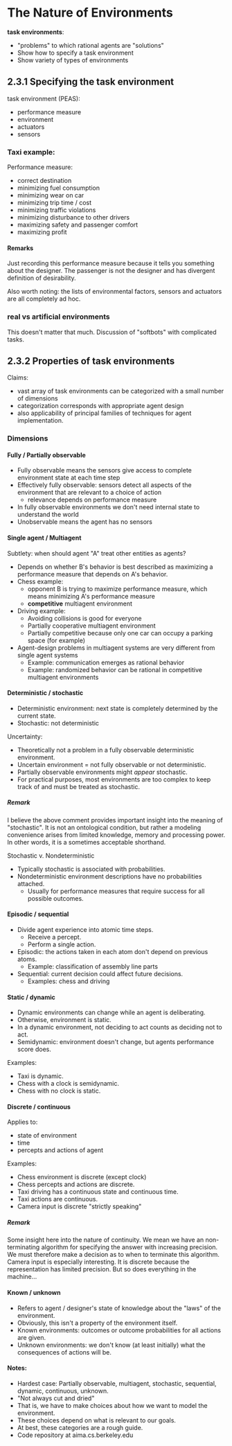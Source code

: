 # The Nature of Environments

**task environments**:
* "problems" to which rational agents are "solutions"
* Show how to specify a task environment
* Show variety of types of environments

## 2.3.1 Specifying the task environment
task environment (PEAS):
* performance measure
* environment
* actuators
* sensors

### Taxi example:
Performance measure:
* correct destination
* minimizing fuel consumption
* minimizing wear on car
* minimizing trip time / cost
* minimizing traffic violations
* minimizing disturbance to other drivers
* maximizing safety and passenger comfort
* maximizing profit

#### Remarks
Just recording this performance measure because it tells you something about the designer. The passenger is not the designer and has divergent definition of desirability.

Also worth noting: the lists of environmental factors, sensors and actuators are all completely ad hoc.

### real vs artificial environments
This doesn't matter that much. Discussion of "softbots" with complicated tasks.

## 2.3.2 Properties of task environments 
Claims:
* vast array of task environments can be categorized with a small number of dimensions
* categorization corresponds with appropriate agent design
* also applicability of principal families of techniques for agent implementation.

### Dimensions

#### Fully / Partially observable
* Fully observable means the sensors give access to complete environment state at each time step
* Effectively fully observable: sensors detect all aspects of the environment that are relevant to a choice of action
  * relevance depends on performance measure
* In fully observable environments we don't need internal state to understand the world 
* Unobservable means the agent has no sensors

#### Single agent / Multiagent
Subtlety: when should agent "A" treat other entities as agents?
* Depends on whether B's behavior is best described as maximizing a performance measure that depends on A's behavior.
* Chess example: 
  * opponent B is trying to maximize performance measure, which means minimizing A's performance measure
  * **competitive** multiagent environment
* Driving example:
  * Avoiding collisions is good for everyone
  * Partially cooperative multiagent environment
  * Partially competitive because only one car can occupy a parking space (for example)
* Agent-design problems in multiagent systems are very different from single agent systems
  * Example: communication emerges as rational behavior
  * Example: randomized behavior can be rational in competitive multiagent environments

#### Deterministic / stochastic
* Deterministic environment: next state is completely determined by the current state.
* Stochastic: not deterministic

Uncertainty:
* Theoretically not a problem in a fully observable deterministic environment.
* Uncertain environment = not fully observable or not deterministic.
* Partially observable environments might _appear_ stochastic.
* For practical purposes, most environments are too complex to keep track of and must be treated as stochastic.

##### Remark
I believe the above comment provides important insight into the meaning of "stochastic". It is not an ontological condition, but rather a modeling convenience arises from limited knowledge, memory and processing power. In other words, it is a sometimes acceptable shorthand.


Stochastic v. Nondeterministic
* Typically stochastic is associated with probabilities.
* Nondeterministic environment descriptions have no probabilities attached.
  * Usually for performance measures that require success for all possible outcomes.

#### Episodic / sequential
* Divide agent experience into atomic time steps.
  * Receive a percept.
  * Perform a single action.
* Episodic: the actions taken in each atom don't depend on previous atoms.
  * Example: classification of assembly line parts
* Sequential: current decision could affect future decisions.
  * Examples: chess and driving

#### Static / dynamic
* Dynamic environments can change while an agent is deliberating.
* Otherwise, environment is static.
* In a dynamic environment, not deciding to act counts as deciding not to act.
* Semidynamic: environment doesn't change, but agents performance score does.

Examples:
* Taxi is dynamic.
* Chess with a clock is semidynamic.
* Chess with no clock is static.

#### Discrete / continuous
Applies to:
* state of environment
* time
* percepts and actions of agent

Examples:
* Chess environment is discrete (except clock)
* Chess percepts and actions are discrete.
* Taxi driving has a continuous state and continuous time.
* Taxi actions are continuous.
* Camera input is discrete "strictly speaking"

##### Remark
Some insight here into the nature of continuity. We mean we have an non-terminating algorithm for specifying the answer with increasing precision. We must therefore make a decision as to when to terminate this algorithm. Camera input is especially interesting. It is discrete because the representation has limited precision. But so does everything in the machine...

#### Known / unknown
* Refers to agent / designer's state of knowledge about the "laws" of the environment.
* Obviously, this isn't a property of the environment itself.
* Known environments: outcomes or outcome probabilities for all actions are given.
* Unknown environments: we don't know (at least initially) what the consequences of actions will be.

#### Notes:
* Hardest case: Partially observable, multiagent, stochastic, sequential, dynamic, continuous, unknown.
* "Not always cut and dried"
* That is, we have to make choices about how we want to model the environment.
* These choices depend on what is relevant to our goals.
* At best, these categories are a rough guide.
* Code repository at aima.cs.berkeley.edu
